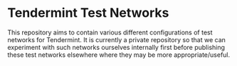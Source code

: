 # Tendermint Test Networks
This repository aims to contain various different configurations of test
networks for Tendermint. It is currently a private repository so that we can
experiment with such networks ourselves internally first before publishing these
test networks elsewhere where they may be more appropriate/useful.
